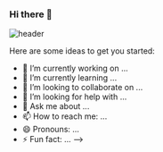 ### Hi there 👋
![header](https://capsule-render.vercel.app/api?type=waving&color=gradient&customColorList=15&height=300&section=footer&text=🏄🏻‍♀&fontSize=60&animation=blinking)

Here are some ideas to get you started:




- 🔭 I’m currently working on ...
- 🌱 I’m currently learning ...
- 👯 I’m looking to collaborate on ...
- 🤔 I’m looking for help with ...
- 💬 Ask me about ...
- 📫 How to reach me: ...
- 😄 Pronouns: ...
- ⚡ Fun fact: ...
-->
